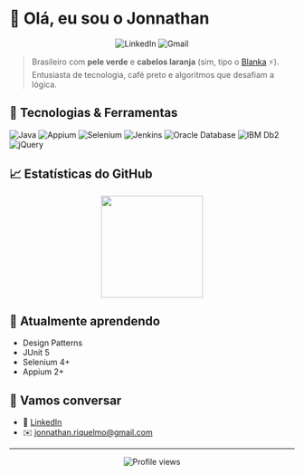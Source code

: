 # 👋 Olá, eu sou o Jonnathan

<div align="center">
  <img src="https://img.shields.io/badge/LinkedIn-0A66C2?style=for-the-badge&logo=linkedin&logoColor=white"  alt="LinkedIn" />
  <img src="https://img.shields.io/badge/Gmail-D14836?style=for-the-badge&logo=gmail&logoColor=white"  alt="Gmail" />
</div>

> Brasileiro com **pele verde** e **cabelos laranja** (sim, tipo o [Blanka](https://en.wikipedia.org/wiki/Blanka) ⚡). Entusiasta de tecnologia, café preto e algoritmos que desafiam a lógica.

## 🔧 Tecnologias & Ferramentas

![Java](https://img.shields.io/badge/-Java-05122A?style=flat&logo=java) ![Appium](https://img.shields.io/badge/-Appium-05122A?style=flat&logo=appium) ![Selenium](https://img.shields.io/badge/-Selenium-05122A?style=flat&logo=selenium) ![Jenkins](https://img.shields.io/badge/-Jenkins-05122A?style=flat&logo=jenkins) ![Oracle Database](https://img.shields.io/badge/-Oracle%20Database-05122A?style=flat&logo=oracle) ![IBM Db2](https://img.shields.io/badge/-IBM%20Db2-05122A?style=flat&logo=ibm-db2) ![jQuery](https://img.shields.io/badge/-jQuery-05122A?style=flat&logo=jquery)

## 📈 Estatísticas do GitHub

<div align="center">
  <img height="180em" src="https://github-readme-stats.vercel.app/api?username=JonnathanRiquelmo&show_icons=true&theme=dracula&count_private=true&hide_border=true" />
</div>

## 🌱 Atualmente aprendendo
- Design Patterns
- JUnit 5
- Selenium 4+
- Appium 2+

## 💬 Vamos conversar
- 🔗 [LinkedIn](https://www.linkedin.com/in/jonnathan-riquelmo/)
- ✉️ jonnathan.riquelmo@gmail.com

---

<p align="center">
  <img src="https://komarev.com/ghpvc/?username=JonnathanRiquelmo&color=red" alt="Profile views"/>
</p>
